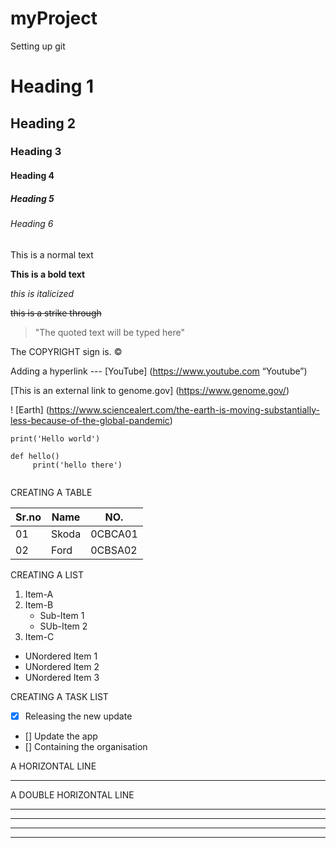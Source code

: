 # myProject
Setting up git 
# Heading 1
## Heading 2
### Heading 3
#### Heading 4
##### Heading 5
###### Heading 6

This is a normal text

**This is a bold text**

_this is italicized_

~~this is a strike through~~

> "The quoted text will be typed here"

The COPYRIGHT sign is.
&copy;

Adding a hyperlink --- [YouTube] (https://www.youtube.com “Youtube”)

[This is an external link to genome.gov] (https://www.genome.gov/)

! [Earth] (https://www.sciencealert.com/the-earth-is-moving-substantially-less-because-of-the-global-pandemic)


`print('Hello world')`

```
def hello()
     print('hello there') 
     
```

CREATING A TABLE 

| Sr.no |Name   |   NO. |
|--     |-------|-------|
|01     |Skoda  |0CBCA01|
|02     |Ford   |0CBSA02|

CREATING A LIST

1. Item-A
2. Item-B
    * Sub-Item 1
    * SUb-Item 2
3. Item-C
* UNordered Item 1
* UNordered Item 2
* UNordered Item 3


CREATING A TASK LIST

- [X] Releasing the new update
- [] Update the app
- [] Containing the organisation

A HORIZONTAL LINE

***

A DOUBLE HORIZONTAL LINE

 ---
 ---

 ----------------------------------
 ----------------------------------

 
